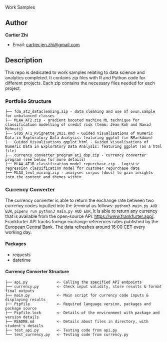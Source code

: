 Work Samples

## Author

**Cartier Zhi**

- Email: cartier.jen.zhi@gmail.com

## Description
This repo is dedicated to work samples relating to data science and analytics completed. It contains zip files with R and Python code for different projects. 
Each zip contains the necessary files needed for each project. 

### Portfolio Structure 
    ├── fda_at3_datacleaning.zip - data cleaning and use of ovun.sample for unbalanced classes
    ├── MLAA_AT2.zip - gradient boosted machine ML technique for classification modelling of credit risk (team: Jean Koh and Navid Mehnati)
    ├── STDS_AT1_Rvignette_2021.Rmd - Guided Visualisations of Numeric Data in Exploratory Data Analysis: featuring ggplot (in RMarkdown)
    ├── Guided Visualisations ggplot.html - Guided Visualisations of Numeric Data in Exploratory Data Analysis: featuring ggplot (as a html file)
    ├── currency_converter_program_at1_dsp.zip - currency converter program (see below for more details)
    ├── MLAA_AT1B_classification_model_repurchase.zip - logistic regression classification model for customer repurchase data
    ├── MLAA_text_mining.zip - analyses corpus (docs) to gain insights into the content and themes within

### Currency Converter
The currency converter is able to return the exchange rate between two currency codes inputted into the terminal as follows:
`python3 main.py AUD EUR`,
`pipenv run python3 main.py AUD EUR`,
It is able to return any currency that is available from the open-source API: https://www.frankfurter.app/.
Frankfurter API tracks foreign exchange references rates published by the European Central Bank. The data refreshes around 16:00 CET every working day.

#### Packages

- requests
- datetime

#### Currency Converter Structure

    ├── api.py             <- Calling the specified API endpoints
    ├── currency.py        <- Check input validity, store results & format final outputs
    ├── main.py            <- Main script for currency code inputs & displaying results
    ├── Pipfile            <- Required language version, packages and package source
    ├── Pipfile.lock       <- Details of the environment with package and version details
    ├── README.md          <- Details about files in directory, with student's details
    ├── test_api.py        <- Testing code from api.py
    └── test_currency.py   <- Testing code from currency.py
